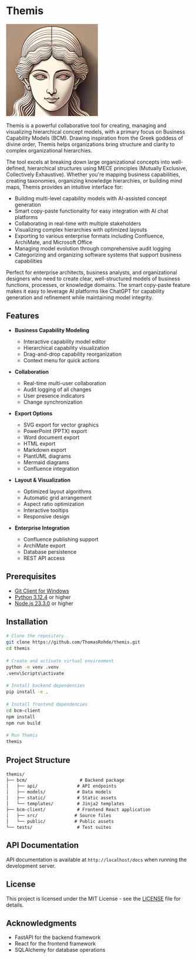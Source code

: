 # Themis

![Themis](./bcm-client/src/assets/themis_small.png)

Themis is a powerful collaborative tool for creating, managing and visualizing hierarchical concept models, with a primary focus on Business Capability Models (BCM). Drawing inspiration from the Greek goddess of divine order, Themis helps organizations bring structure and clarity to complex organizational hierarchies.

The tool excels at breaking down large organizational concepts into well-defined, hierarchical structures using MECE principles (Mutually Exclusive, Collectively Exhaustive). Whether you're mapping business capabilities, creating taxonomies, organizing knowledge hierarchies, or building mind maps, Themis provides an intuitive interface for:

- Building multi-level capability models with AI-assisted concept generation
- Smart copy-paste functionality for easy integration with AI chat platforms
- Collaborating in real-time with multiple stakeholders
- Visualizing complex hierarchies with optimized layouts
- Exporting to various enterprise formats including Confluence, ArchiMate, and Microsoft Office
- Managing model evolution through comprehensive audit logging
- Categorizing and organizing software systems that support business capabilities

Perfect for enterprise architects, business analysts, and organizational designers who need to create clear, well-structured models of business functions, processes, or knowledge domains. The smart copy-paste feature makes it easy to leverage AI platforms like ChatGPT for capability generation and refinement while maintaining model integrity.

## Features

- **Business Capability Modeling**
  - Interactive capability model editor
  - Hierarchical capability visualization
  - Drag-and-drop capability reorganization
  - Context menu for quick actions

- **Collaboration**
  - Real-time multi-user collaboration
  - Audit logging of all changes
  - User presence indicators
  - Change synchronization

- **Export Options**
  - SVG export for vector graphics
  - PowerPoint (PPTX) export
  - Word document export
  - HTML export
  - Markdown export
  - PlantUML diagrams
  - Mermaid diagrams
  - Confluence integration

- **Layout & Visualization**
  - Optimized layout algorithms
  - Automatic grid arrangement
  - Aspect ratio optimization
  - Interactive tooltips
  - Responsive design

- **Enterprise Integration**
  - Confluence publishing support
  - ArchiMate export
  - Database persistence
  - REST API access

## Prerequisites

- [Git Client for Windows](https://servicenow.danskenet.net/solveit?id=sc_cat_item_webshop&sys_id=e0d66c22617337c0c54df75aaf45901c&catalog_id=553833348d5c6700e10d47f81f09fd16)
- [Python 3.12.4](https://servicenow.danskenet.net/solveit?id=sc_cat_item_webshop&sys_id=fbd66062617337c0c54df75aaf45904e&catalog_id=553833348d5c6700e10d47f81f09fd16) or higher
- [Node.js 23.3.0](https://servicenow.danskenet.net/solveit?id=sc_cat_item_webshop&sys_id=ec21f170c3aa7d506fd59e472f5d7546&catalog_id=553833348d5c6700e10d47f81f09fd16) or higher

## Installation

```bash
# Clone the repository
git clone https://github.com/ThomasRohde/themis.git
cd themis

# Create and activate virtual environment
python -m venv .venv
.venv\Scripts\activate

# Install backend dependencies
pip install -e .

# Install frontend dependencies
cd bcm-client
npm install
npm run build

# Run Themis
themis
```

## Project Structure

```
themis/
├── bcm/                    # Backend package
│   ├── api/               # API endpoints
│   ├── models/            # Data models
│   ├── static/            # Static assets
│   └── templates/         # Jinja2 templates
├── bcm-client/            # Frontend React application
│   ├── src/              # Source files
│   └── public/           # Public assets
└── tests/                 # Test suites
```

## API Documentation

API documentation is available at `http://localhost/docs` when running the development server.

## License

This project is licensed under the MIT License - see the [LICENSE](LICENSE) file for details.

## Acknowledgments

- FastAPI for the backend framework
- React for the frontend framework
- SQLAlchemy for database operations
